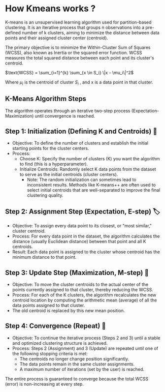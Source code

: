 # How Kmeans works ?

K-means is an unsupervised learning algorithm used for partition-based clustering. It is an iterative process that groups n observations into a pre-defined number of k clusters, aiming to minimize the distance between data points and their assigned cluster center (centroid).

The primary objective is to minimize the Within-Cluster Sum of Squares (WCSS), also known as Inertia or the squared error function. WCSS measures the total squared distance between each point and its cluster's centroid.

$\text{WCSS} = \sum_{i=1}^{k} \sum_{x \in S_i} \|x - \mu_i\|^2$

Where $μ_i$ is the centroid of cluster $S_i$ , and x is a data point in that cluster.

## K-Means Algorithm Steps
The algorithm operates through an iterative two-step process (Expectation-Maximization) until convergence is reached.

## Step 1: Initialization (Defining K and Centroids) 📍
* Objective: To define the number of clusters and establish the initial starting points for the cluster centers.
* Process:
  * Choose K: Specify the number of clusters (K) you want the algorithm to find (this is a hyperparameter).
  * Initialize Centroids: Randomly select K data points from the dataset to serve as the initial centroids (cluster centers).
    * Note: The random initialization can sometimes lead to inconsistent results. Methods like K-means++ are often used to select initial centroids that are well-separated to improve the final clustering quality.
   
## Step 2: Assignment Step (Expectation, E-step) 🏷️
* Objective: To assign every data point to its closest, or "most similar," cluster centroid.
* Process: For every data point in the dataset, the algorithm calculates the distance (usually Euclidean distance) between that point and all K centroids.
* Result: Each data point is assigned to the cluster whose centroid has the minimum distance to that point.

## Step 3: Update Step (Maximization, M-step) 🔄
* Objective: To move the cluster centroids to the actual center of the points currently assigned to that cluster, thereby reducing the WCSS.
* Process: For each of the K clusters, the algorithm recalculates the new centroid location by computing the arithmetic mean (average) of all the data points assigned to that cluster.
* The old centroid is replaced by this new mean position.

## Step 4: Convergence (Repeat) 🔁
* Objective: To continue the iterative process (Steps 2 and 3) until a stable and optimized clustering structure is achieved.
* Process: Steps 2 (Assignment) and 3 (Update) are repeated until one of the following stopping criteria is met:
   * The centroids no longer change position significantly.
   * The data points remain in the same cluster assignments.
   * A maximum number of iterations (set by the user) is reached.

The entire process is guaranteed to converge because the total WCSS (error) is non-increasing at every step.
